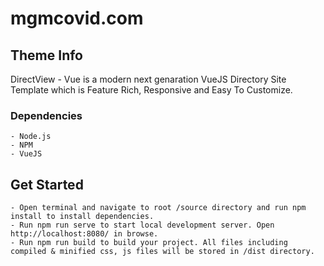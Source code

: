 # mgmcovid.com

## Theme Info
 DirectView - Vue is a modern next genaration VueJS Directory Site Template which is Feature Rich, Responsive and Easy To Customize.

 ### Dependencies
    - Node.js
    - NPM
    - VueJS

## Get Started

    - Open terminal and navigate to root /source directory and run npm install to install dependencies. 
    - Run npm run serve to start local development server. Open http://localhost:8080/ in browse.
    - Run npm run build to build your project. All files including compiled & minified css, js files will be stored in /dist directory.
